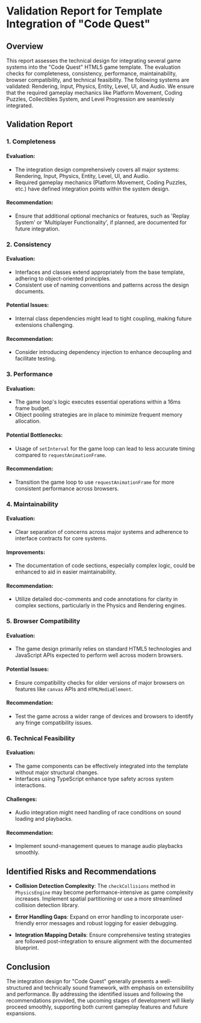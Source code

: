 # Validation Report for Template Integration of "Code Quest"

## Overview

This report assesses the technical design for integrating several game systems into the "Code Quest" HTML5 game template. The evaluation checks for completeness, consistency, performance, maintainability, browser compatibility, and technical feasibility. The following systems are validated: Rendering, Input, Physics, Entity, Level, UI, and Audio. We ensure that the required gameplay mechanics like Platform Movement, Coding Puzzles, Collectibles System, and Level Progression are seamlessly integrated.

## Validation Report

### 1. Completeness

#### Evaluation:
- The integration design comprehensively covers all major systems: Rendering, Input, Physics, Entity, Level, UI, and Audio.
- Required gameplay mechanics (Platform Movement, Coding Puzzles, etc.) have defined integration points within the system design.

#### Recommendation:
- Ensure that additional optional mechanics or features, such as 'Replay System' or 'Multiplayer Functionality', if planned, are documented for future integration.

### 2. Consistency

#### Evaluation:
- Interfaces and classes extend appropriately from the base template, adhering to object-oriented principles.
- Consistent use of naming conventions and patterns across the design documents.

#### Potential Issues:
- Internal class dependencies might lead to tight coupling, making future extensions challenging.

#### Recommendation:
- Consider introducing dependency injection to enhance decoupling and facilitate testing.

### 3. Performance

#### Evaluation:
- The game loop's logic executes essential operations within a 16ms frame budget.
- Object pooling strategies are in place to minimize frequent memory allocation.

#### Potential Bottlenecks:
- Usage of `setInterval` for the game loop can lead to less accurate timing compared to `requestAnimationFrame`.

#### Recommendation:
- Transition the game loop to use `requestAnimationFrame` for more consistent performance across browsers.

### 4. Maintainability

#### Evaluation:
- Clear separation of concerns across major systems and adherence to interface contracts for core systems.

#### Improvements:
- The documentation of code sections, especially complex logic, could be enhanced to aid in easier maintainability.

#### Recommendation:
- Utilize detailed doc-comments and code annotations for clarity in complex sections, particularly in the Physics and Rendering engines.

### 5. Browser Compatibility

#### Evaluation:
- The game design primarily relies on standard HTML5 technologies and JavaScript APIs expected to perform well across modern browsers.

#### Potential Issues:
- Ensure compatibility checks for older versions of major browsers on features like `canvas` APIs and `HTMLMediaElement`.

#### Recommendation:
- Test the game across a wider range of devices and browsers to identify any fringe compatibility issues.

### 6. Technical Feasibility

#### Evaluation:
- The game components can be effectively integrated into the template without major structural changes.
- Interfaces using TypeScript enhance type safety across system interactions.

#### Challenges:
- Audio integration might need handling of race conditions on sound loading and playbacks.

#### Recommendation:
- Implement sound-management queues to manage audio playbacks smoothly.

## Identified Risks and Recommendations

- **Collision Detection Complexity**: The `checkCollisions` method in `PhysicsEngine` may become performance-intensive as game complexity increases. Implement spatial partitioning or use a more streamlined collision detection library.
  
- **Error Handling Gaps**: Expand on error handling to incorporate user-friendly error messages and robust logging for easier debugging.

- **Integration Mapping Details**: Ensure comprehensive testing strategies are followed post-integration to ensure alignment with the documented blueprint.

## Conclusion

The integration design for "Code Quest" generally presents a well-structured and technically sound framework, with emphasis on extensibility and performance. By addressing the identified issues and following the recommendations provided, the upcoming stages of development will likely proceed smoothly, supporting both current gameplay features and future expansions.